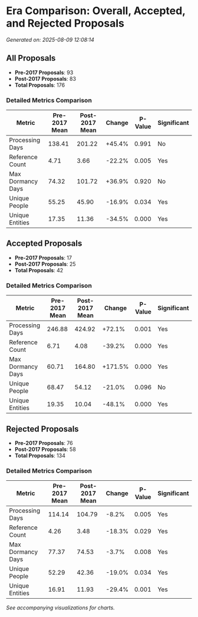 # Era Comparison: Overall, Accepted, and Rejected Proposals

*Generated on: 2025-08-09 12:08:14*

## All Proposals

- **Pre-2017 Proposals**: 93
- **Post-2017 Proposals**: 83
- **Total Proposals**: 176

### Detailed Metrics Comparison

| Metric | Pre-2017 Mean | Post-2017 Mean | Change | P-Value | Significant |
|--------|---------------|----------------|---------|---------|-------------|
| Processing Days | 138.41 | 201.22 | +45.4% | 0.991 | No |
| Reference Count | 4.71 | 3.66 | -22.2% | 0.005 | Yes |
| Max Dormancy Days | 74.32 | 101.72 | +36.9% | 0.920 | No |
| Unique People | 55.25 | 45.90 | -16.9% | 0.034 | Yes |
| Unique Entities | 17.35 | 11.36 | -34.5% | 0.000 | Yes |

## Accepted Proposals

- **Pre-2017 Proposals**: 17
- **Post-2017 Proposals**: 25
- **Total Proposals**: 42

### Detailed Metrics Comparison

| Metric | Pre-2017 Mean | Post-2017 Mean | Change | P-Value | Significant |
|--------|---------------|----------------|---------|---------|-------------|
| Processing Days | 246.88 | 424.92 | +72.1% | 0.001 | Yes |
| Reference Count | 6.71 | 4.08 | -39.2% | 0.000 | Yes |
| Max Dormancy Days | 60.71 | 164.80 | +171.5% | 0.000 | Yes |
| Unique People | 68.47 | 54.12 | -21.0% | 0.096 | No |
| Unique Entities | 19.35 | 10.04 | -48.1% | 0.000 | Yes |

## Rejected Proposals

- **Pre-2017 Proposals**: 76
- **Post-2017 Proposals**: 58
- **Total Proposals**: 134

### Detailed Metrics Comparison

| Metric | Pre-2017 Mean | Post-2017 Mean | Change | P-Value | Significant |
|--------|---------------|----------------|---------|---------|-------------|
| Processing Days | 114.14 | 104.79 | -8.2% | 0.005 | Yes |
| Reference Count | 4.26 | 3.48 | -18.3% | 0.029 | Yes |
| Max Dormancy Days | 77.37 | 74.53 | -3.7% | 0.008 | Yes |
| Unique People | 52.29 | 42.36 | -19.0% | 0.034 | Yes |
| Unique Entities | 16.91 | 11.93 | -29.4% | 0.001 | Yes |

*See accompanying visualizations for charts.*
